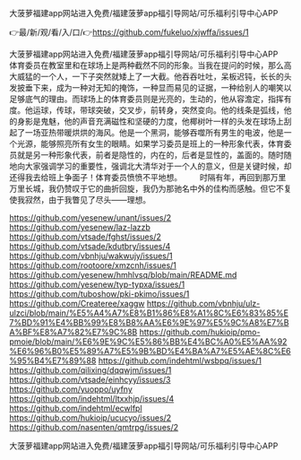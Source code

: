 大菠萝福建app网站进入免费/福建菠萝app福引导网站/可乐福利引导中心APP

👉最/新/观/看/入/口/👉https://github.com/fukeluo/xjwffa/issues/1

大菠萝福建app网站进入免费/福建菠萝app福引导网站/可乐福利引导中心APP　　体育委员在教室里和在球场上是两种截然不同的形象。当我在提问的时候，那么高大威猛的一个人，一下子突然就矮上了一大截。他吞吞吐吐，呆板迟钝，长长的头发披垂下来，成为一种对无知的掩饰，一种显而易见的证据，一种给别人的嘲笑以足够底气的理由。而球场上的体育委员则是光亮的，生动的，他从容澹定，指挥有度。他运球，传球，带球突破，交叉步，前转身，突然变向。他的线条是弧线，他的身影是鬼魅，他的声音充满磁性和坚硬的力度，他椰树叶一样的头发在球场上刮起了一场亚热带暖烘烘的海风。他是一个黑洞，能够吞噬所有男生的电波，他是一个光源，能够照亮所有女生的眼睛。如果学习委员是班上的一种形象代表，体育委员就是另一种形象代表，前者是隐性的，内在的，后者是显性的，盖面的。随时随地向大家强调学习的重要性，强调北大清华对于一个人的意义，但是关键时候，却还得我去给班上争面子！体育委员愤愤不平地想。
　　时隔有年，再回到那万里万里长城，我仍赞叹于它的曲折回旋，我仍为那驰名中外的佳构而感触。但它不复使我寂然，由于我瞥见了尽头——理想。


https://github.com/yesenew/unant/issues/2
https://github.com/yesenew/laz-lazzb
https://github.com/vtsade/fghst/issues/2
https://github.com/vtsade/kdutbry/issues/4
https://github.com/vbnhju/wakwujy/issues/1
https://github.com/rootoore/xmzcnh/issues/1
https://github.com/yesenew/hmhlvsq/blob/main/README.md
https://github.com/yesenew/typ-typxa/issues/1
https://github.com/tuboshow/pki-pkimo/issues/1
https://github.com/Createree/xaggw
https://github.com/vbnhju/ulz-ulzci/blob/main/%E5%A4%A7%E8%B1%86%E8%A1%8C%E6%83%85%E7%BD%91%E4%BB%99%E8%B8%AA%E6%9E%97%E5%9C%A8%E7%BA%BF%E8%A7%82%E7%9C%8B
https://github.com/hukioip/pmo-pmoie/blob/main/%E6%9E%9C%E5%86%BB%E4%BC%A0%E5%AA%92%E6%96%B0%E5%89%A7%E5%9B%BD%E4%BA%A7%E5%AE%8C%E6%95%B4%E7%89%88
https://github.com/indehtml/wsbpq/issues/1
https://github.com/qilixing/dqqwjm/issues/1
https://github.com/vtsade/einhcyy/issues/3
https://github.com/yuoppo/uyfny
https://github.com/indehtml/ltxxhjp/issues/4
https://github.com/indehtml/ecwlfpl
https://github.com/hukioip/ucucyo/issues/2
https://github.com/nasenten/qmtrpg/issues/2

大菠萝福建app网站进入免费/福建菠萝app福引导网站/可乐福利引导中心APP
